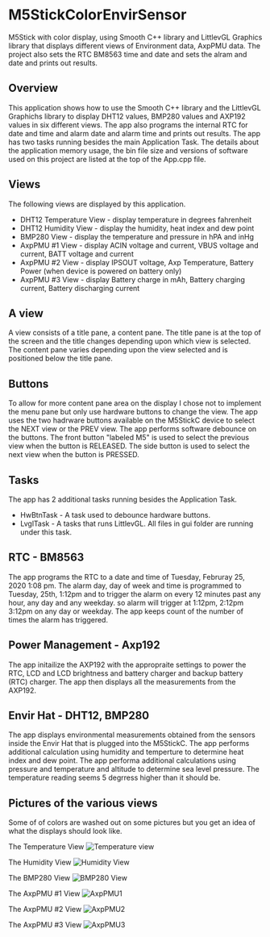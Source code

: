 # M5StickColorEnvirSensor
M5Stick with color display, using Smooth C++ library and LittlevGL Graphics library that displays different views of Environment data, AxpPMU data.  The project also sets the RTC BM8563 time and date and sets the alram and date and prints out results.

## Overview
This application shows how to use the Smooth C++ library and the LittlevGL Graphichs library
to display DHT12 values, BMP280 values and AXP192 values in six different views.  The app also programs the internal RTC for
date and time and alarm date and alarm time and prints out results.  The app has two tasks running besides the main Application Task.
The details about the application memory usage, the bin file size and versions of software used on this project are listed at the top of the App.cpp file.

## Views
The following views are displayed by this application.
- DHT12 Temperature View - display temperature in degrees fahrenheit
- DHT12 Humidity View - display the humidity, heat index and dew point
- BMP280 View - display the temperature and pressure in hPA and inHg
- AxpPMU #1 View - display ACIN voltage and current, VBUS voltage and current, BATT voltage and current
- AxpPMU #2 View - display IPSOUT voltage, Axp Temperature, Battery Power (when device is powered on battery only)
- AxpPMU #3 View - display Battery charge in mAh, Battery charging current, Battery discharging current

## A view
A view consists of a title pane, a content pane.  The title pane is at the top of the screen
and the title changes depending upon which view is selected.  The content pane varies depending upon the view 
selected and is positioned below the title pane.

## Buttons
To allow for more content pane area on the display I chose not to implement the menu pane but only use hardware
buttons to change the view. The app uses the two hadrware buttons available on the M5StickC device to select the 
NEXT view or the PREV view. The app performs software debounce on the buttons.  The front button "labeled M5" is 
used to select the previous view when the button is RELEASED.  The side button is used to select the next view 
when the button is PRESSED.

## Tasks
The app has 2 additional tasks running besides the Application Task. 
- HwBtnTask - A task used to debounce hardware buttons.
- LvglTask - A tasks that runs LittlevGL.  All files in gui folder are running under this task.

## RTC - BM8563
The app programs the RTC to a date and time of Tuesday, Februray 25, 2020 1:08 pm. The alarm day, day of week and time is programmed to 
Tuesday, 25th, 1:12pm and to trigger the alarm on every 12 minutes past any hour, any day and any weekday.  so alarm will trigger
at 1:12pm, 2:12pm 3:12pm on any day or weekday.   The app keeps count of the number of times the alarm has triggered.

## Power Management - Axp192
The app initailize the AXP192 with the appropraite settings to power the RTC, LCD and LCD brightness and battery charger and backup battery (RTC) 
charger.  The app then displays all the measurements from the AXP192.

## Envir Hat - DHT12, BMP280
The app displays environmental measurements obtained from the sensors inside the Envir Hat that is plugged into the M5StickC.  The app performs
additional calculation using humidity and temperture to determine heat index and dew point.  The app performa additional calculations using pressure 
and temperature and altitude to determine sea level pressure.  The temperature reading seems 5 degrress higher than it should be.

## Pictures of the various views
Some of of colors are washed out on some pictures but you get an idea of what the displays should look like.  

The Temperature View
![Temperature view](photos/DHT12_Temp.JPG)

The Humidity View
![Humidity View](photos/DHT12_Humd.JPG)

The BMP280 View
![BMP280 View](photos/BMP280.JPG)

The AxpPMU #1 View
![AxpPMU1](photos/AxpPMU1.JPG)

The AxpPMU #2 View
![AxpPMU2](photos/AxpPMU2.JPG)

The AxpPMU #3 View
![AxpPMU3](photos/AxpPMU3.JPG)
